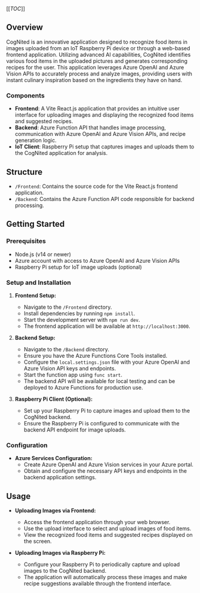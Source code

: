 [[_TOC_]]

## Overview

CogNited is an innovative application designed to recognize food items in images uploaded from an IoT Raspberry Pi device or through a web-based frontend application. Utilizing advanced AI capabilities, CogNited identifies various food items in the uploaded pictures and generates corresponding recipes for the user. This application leverages Azure OpenAI and Azure Vision APIs to accurately process and analyze images, providing users with instant culinary inspiration based on the ingredients they have on hand.

### Components

- **Frontend**: A Vite React.js application that provides an intuitive user interface for uploading images and displaying the recognized food items and suggested recipes.
- **Backend**: Azure Function API that handles image processing, communication with Azure OpenAI and Azure Vision APIs, and recipe generation logic.
- **IoT Client**: Raspberry Pi setup that captures images and uploads them to the CogNited application for analysis.

## Structure

- `/Frontend`: Contains the source code for the Vite React.js frontend application.
- `/Backend`: Contains the Azure Function API code responsible for backend processing.

## Getting Started

### Prerequisites

- Node.js (v14 or newer)
- Azure account with access to Azure OpenAI and Azure Vision APIs
- Raspberry Pi setup for IoT image uploads (optional)

### Setup and Installation

1. **Frontend Setup:**
    - Navigate to the `/Frontend` directory.
    - Install dependencies by running `npm install`.
    - Start the development server with `npm run dev`.
    - The frontend application will be available at `http://localhost:3000`.

2. **Backend Setup:**
    - Navigate to the `/Backend` directory.
    - Ensure you have the Azure Functions Core Tools installed.
    - Configure the `local.settings.json` file with your Azure OpenAI and Azure Vision API keys and endpoints.
    - Start the function app using `func start`.
    - The backend API will be available for local testing and can be deployed to Azure Functions for production use.

3. **Raspberry Pi Client (Optional):**
    - Set up your Raspberry Pi to capture images and upload them to the CogNited backend.
    - Ensure the Raspberry Pi is configured to communicate with the backend API endpoint for image uploads.

### Configuration

- **Azure Services Configuration:**
    - Create Azure OpenAI and Azure Vision services in your Azure portal.
    - Obtain and configure the necessary API keys and endpoints in the backend application settings.

## Usage

- **Uploading Images via Frontend:**
    - Access the frontend application through your web browser.
    - Use the upload interface to select and upload images of food items.
    - View the recognized food items and suggested recipes displayed on the screen.

- **Uploading Images via Raspberry Pi:**
    - Configure your Raspberry Pi to periodically capture and upload images to the CogNited backend.
    - The application will automatically process these images and make recipe suggestions available through the frontend interface.